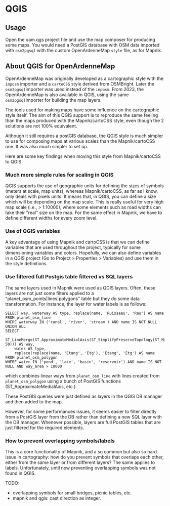 QGIS
====


## Usage

Open the oam.qgs project file and use the map composer for producing some maps. You would need a PostGIS database with OSM data imported with `osm2pgsql` with the custom OpenArdenneMap `style` file, as for Mapnik.

## About QGIS for OpenArdenneMap

OpenArdenneMap was originally developed as a cartographic style with the `imposm` importer and a `cartoCSS` style derived from OSMBright. Later the `osm2pgsql`importer was used instead of the `imposm`. From 2023, the OpenArdenneMap is also available in QGIS, using the same `osm2pgsql`importer for building the map layers.

The tools used for making maps have some influence on the cartographic style itself. The aim of this QGIS support is to reproduce the same feeling than the maps produced with the Mapnik/cartoCSS style, even though the 2 solutions are not 100% equivalent.

Although it still requires a postGIS database, the QGIS style is much simpler to use for composing maps at various scales than the Mapnik/cartoCSS one. It was also much simpler to set up.

Here are some key findings when moving this style from Mapnik/cartoCSS to QGIS.

### Much more simple rules for scaling in QGIS

QGIS supports the use of geographic units for defining the sizes of symbols (meters at scale, map units), whereas Mapnik/cartoCSS, as far as I know, only deals with pixels units. It means that, in QGIS, you can define a size which will be depending on the map scale. This is really useful for very high map scale (i.e., > 1:10000), where some elements such as road widths can take their "real" size on the map. For the same effect in Mapnik, we have to define different widths for every zoom level.

### Use of QGIS variables

A key advantage of using Mapnik and cartoCSS is that we can define variables that are used throughout the project, typically for some dimensioning variables and colors. Hopefully, we can also define variables in a QGIS project (Go to Project > Properties > Variables) and use them in the style definitions.

### Use filtered full Postgis table filtered vs SQL layers

The same layers used in Mapnik were used as QGIS layers. Often, these layers are not just some filters applied to a "planet_osm_points|lines|polygons" table but they do some data transformation. For instance, the layer for water labels is as follows:

```
SELECT way, waterway AS type, replace(name, 'Ruisseau', 'Rau') AS name
FROM planet_osm_line
WHERE waterway IN ('canal', 'river', 'stream') AND name IS NOT NULL
UNION ALL
SELECT
    ST_LineMerge(ST_ApproximateMedialAxis(ST_SimplifyPreserveTopology(ST_MakePolygon(ST_ExteriorRing(way)), 50))) AS way,
    water AS type,
    replace(replace(name, 'Etang', 'Étg'), 'Étang', 'Étg') AS name
FROM planet_osm_polygon
WHERE water IN ('pond', 'lake', 'basin', 'reservoir') AND name IS NOT NULL AND way_area > 10000
```

which combines linear ways from `planet_osm_line` with lines created from `planet_osm_polygon` using a bunch of PostGIS functions (ST_ApproximateMedialAxis, etc.).

These PostGIS queries were just defined as layers in the QGIS DB manager and then added to the map.

However, for some performances issues, it seems easier to filter directly from a PostGIS layer from the DB rather than defining a new SQL layer with the DB manager. Whenever possible, layers are full PostGIS tables that are just filtered for the required elements.


### How to prevent overlapping symbols/labels

This is a core functionality of Mapnik, and a so common but also so hard issue in cartography: how do you prevent symbols that overlaps each other, either from the same layer or from different layers? The same applies to labels. Unfortunately, until now preventing overlapping symbols was not found in QGIS.



TODO:

- overlapping symbols for small bridges, picnic tables, etc.
- mapnik and qgis: cast direction as integer.